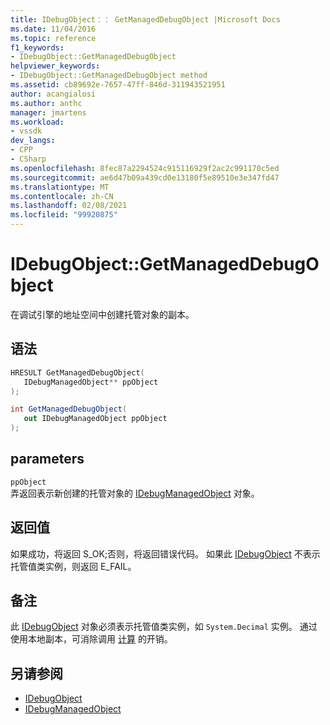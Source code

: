 ```yaml
---
title: IDebugObject：： GetManagedDebugObject |Microsoft Docs
ms.date: 11/04/2016
ms.topic: reference
f1_keywords:
- IDebugObject::GetManagedDebugObject
helpviewer_keywords:
- IDebugObject::GetManagedDebugObject method
ms.assetid: cb89692e-7657-47ff-846d-311943521951
author: acangialosi
ms.author: anthc
manager: jmartens
ms.workload:
- vssdk
dev_langs:
- CPP
- CSharp
ms.openlocfilehash: 8fec87a2294524c915116929f2ac2c991170c5ed
ms.sourcegitcommit: ae6d47b09a439cd0e13180f5e89510e3e347fd47
ms.translationtype: MT
ms.contentlocale: zh-CN
ms.lasthandoff: 02/08/2021
ms.locfileid: "99920875"
---
```

# <a name="idebugobjectgetmanageddebugobject"></a>IDebugObject::GetManagedDebugObject
在调试引擎的地址空间中创建托管对象的副本。

## <a name="syntax"></a>语法

```cpp
HRESULT GetManagedDebugObject( 
   IDebugManagedObject** ppObject
);
```

```csharp
int GetManagedDebugObject(
   out IDebugManagedObject ppObject
);
```

## <a name="parameters"></a>parameters
`ppObject`\
弄返回表示新创建的托管对象的 [IDebugManagedObject](../../../extensibility/debugger/reference/idebugmanagedobject.md) 对象。

## <a name="return-value"></a>返回值
 如果成功，将返回 S_OK;否则，将返回错误代码。 如果此 [IDebugObject](../../../extensibility/debugger/reference/idebugobject.md) 不表示托管值类实例，则返回 E_FAIL。

## <a name="remarks"></a>备注
 此 [IDebugObject](../../../extensibility/debugger/reference/idebugobject.md) 对象必须表示托管值类实例，如 `System.Decimal` 实例。 通过使用本地副本，可消除调用 [计算](../../../extensibility/debugger/reference/idebugfunctionobject-evaluate.md) 的开销。

## <a name="see-also"></a>另请参阅
- [IDebugObject](../../../extensibility/debugger/reference/idebugobject.md)
- [IDebugManagedObject](../../../extensibility/debugger/reference/idebugmanagedobject.md)
